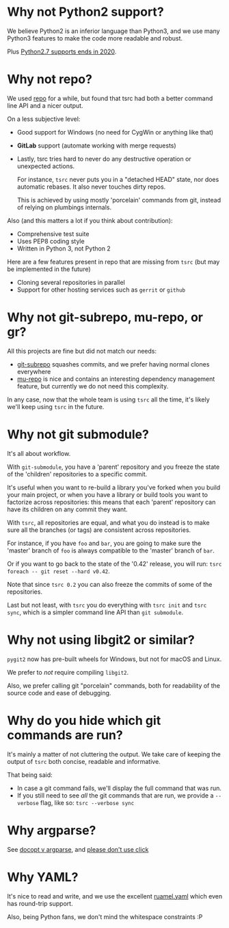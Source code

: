 # Why not Python2 support?

We believe Python2 is an inferior language than Python3, and we use many
Python3 features to make the code more readable and robust.

Plus [Python2.7 supports ends in 2020](
https://www.python.org/dev/peps/pep-0373/#id2).

# Why not repo?

We used [repo](https://android.googlesource.com/tools/repo/) for a while, but
found that tsrc had both a better command line API and a nicer output.

On a less subjective level:

* Good support for Windows (no need for CygWin or anything like that)

* **GitLab** support (automate working with merge requests)

* Lastly, tsrc tries hard to never do any destructive operation or unexpected
  actions.

    For instance, `tsrc` never puts you in a "detached HEAD" state,
    nor does automatic rebases. It also never touches dirty repos.

    This is achieved by using mostly 'porcelain' commands from git, instead of
    relying on plumbings internals.


Also (and this matters a lot if you think about contribution):

* Comprehensive test suite
* Uses PEP8 coding style
* Written in Python 3, not Python 2

Here are a few features present in repo that are missing from `tsrc`
(but may be implemented in the future)

* Cloning several repositories in parallel
* Support for other hosting services such as `gerrit` or `github`

# Why not git-subrepo, mu-repo, or gr?

All this projects are fine but did not match our needs:

* [git-subrepo](https://github.com/ingydotnet/git-subrepo) squashes commits, and
  we prefer having normal clones everywhere
* [mu-repo](https://fabioz.github.io/mu-repo/) is nice and contains an
  interesting dependency management feature, but currently we do not need this complexity.

In any case, now that the whole team is using `tsrc` all the time, it's likely
we'll keep using `tsrc` in the future.

# Why not git submodule?

It's all about workflow.

With `git-submodule`, you have a 'parent' repository and you freeze the state of
the 'children' repositories to a specific commit.

It's useful when you want to re-build a library you've forked when you build
your main project, or when you have a library or build tools you want to
factorize across repositories: this means that each 'parent' repository can
have its children on any commit they want.

With `tsrc`, all repositories are equal, and what you do instead is to make sure
all the branches (or tags) are consistent across repositories.

For instance, if you have `foo` and `bar`, you are going to make sure the
'master' branch of `foo` is always compatible to the 'master' branch of `bar`.

Or if you want to go back to the state of the '0.42' release, you will run:
`tsrc foreach -- git reset --hard v0.42`.

Note that since `tsrc 0.2` you can also freeze the commits of some of the
repositories.

Last but not least, with `tsrc` you do everything with `tsrc init` and `tsrc
sync`, which is a simpler command line API than `git submodule`.


# Why not using libgit2 or similar?

`pygit2` now has pre-built wheels for Windows, but not for macOS and Linux.

We prefer to _not_ require compiling `libgit2`.

Also, we prefer calling git "porcelain" commands, both for readability of the
source code and ease of debugging.

# Why do you hide which git commands are run?


It's mainly a matter of not cluttering the output.
We take care of keeping the output of `tsrc` both concise, readable and
informative.

That being said:

* In case a git command fails, we'll display the full command that was run.
* If you still need to see *all* the git commands that are run, we provide a
  `--verbose` flag, like so: `tsrc --verbose sync`


# Why argparse?

See [docopt v argparse](https://dmerej.info/blog/post/docopt-v-argparse/), and
[please don't use click](http://xion.io/post/programming/python-dont-use-click.html)


# Why YAML?

It's nice to read and write, and we use the excellent [ruamel.yaml](
https://yaml.readthedocs.io/en/latest/) which even has round-trip support.

Also, being Python fans, we don't mind the whitespace constraints :P
